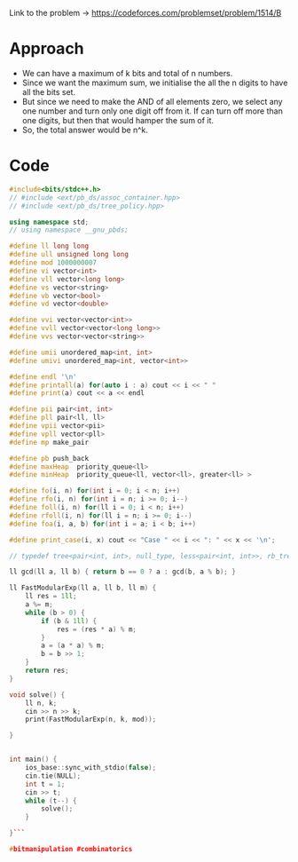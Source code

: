 Link to the problem -> https://codeforces.com/problemset/problem/1514/B

# Approach
- We can have a maximum of k bits and total of n numbers. 
- Since we want the maximum sum, we initialise the all the n digits to have all the bits set. 
- But since we need to make the AND of all elements zero, we select any one number and turn only one digit off from it. If can turn off more than one digits, but then that would hamper the sum of it.
- So, the total answer would be n^k.

# Code
```cpp
#include<bits/stdc++.h>
// #include <ext/pb_ds/assoc_container.hpp>
// #include <ext/pb_ds/tree_policy.hpp>

using namespace std;
// using namespace __gnu_pbds;

#define ll long long
#define ull unsigned long long
#define mod 1000000007
#define vi vector<int>
#define vll vector<long long>
#define vs vector<string>
#define vb vector<bool>
#define vd vector<double>

#define vvi vector<vector<int>>
#define vvll vector<vector<long long>>
#define vvs vector<vector<string>>

#define umii unordered_map<int, int>
#define umivi unordered_map<int, vector<int>>

#define endl '\n'
#define printall(a) for(auto i : a) cout << i << " "
#define print(a) cout << a << endl

#define pii pair<int, int>
#define pll pair<ll, ll>
#define vpii vector<pii>
#define vpll vector<pll>
#define mp make_pair

#define pb push_back
#define maxHeap  priority_queue<ll>
#define minHeap  priority_queue<ll, vector<ll>, greater<ll> >

#define fo(i, n) for(int i = 0; i < n; i++)
#define rfo(i, n) for(int i = n; i >= 0; i--)
#define foll(i, n) for(ll i = 0; i < n; i++)
#define rfoll(i, n) for(ll i = n; i >= 0; i--)
#define foa(i, a, b) for(int i = a; i < b; i++)

#define print_case(i, x) cout << "Case " << i << ": " << x << '\n';

// typedef tree<pair<int, int>, null_type, less<pair<int, int>>, rb_tree_tag, tree_order_statistics_node_update> pbds;

ll gcd(ll a, ll b) { return b == 0 ? a : gcd(b, a % b); }

ll FastModularExp(ll a, ll b, ll m) {
	ll res = 1ll;
	a %= m;
	while (b > 0) {
		if (b & 1ll) {
			res = (res * a) % m;
		}
		a = (a * a) % m;
		b = b >> 1;
	}
	return res;
}

void solve() {
	ll n, k;
	cin >> n >> k;
	print(FastModularExp(n, k, mod));

}


int main() {
	ios_base::sync_with_stdio(false);
	cin.tie(NULL);
	int t = 1;
	cin >> t;
	while (t--) {
		solve();
	}

}```

#bitmanipulation #combinatorics
